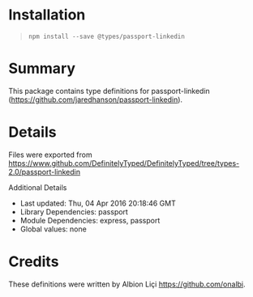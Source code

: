 # Installation
> `npm install --save @types/passport-linkedin`

# Summary
This package contains type definitions for passport-linkedin (https://github.com/jaredhanson/passport-linkedin).

# Details
Files were exported from https://www.github.com/DefinitelyTyped/DefinitelyTyped/tree/types-2.0/passport-linkedin

Additional Details
 * Last updated: Thu, 04 Apr 2016 20:18:46 GMT
 * Library Dependencies: passport
 * Module Dependencies: express, passport
 * Global values: none

# Credits
These definitions were written by Albion Liçi <https://github.com/onalbi>.
